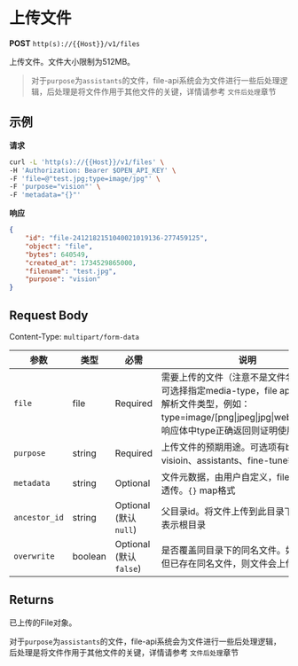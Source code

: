 # 上传文件

**POST** `http(s)://{{Host}}/v1/files`

上传文件。文件大小限制为512MB。

> 对于`purpose`为`assistants`的文件，file-api系统会为文件进行一些后处理逻辑，后处理是将文件作用于其他文件的关键，详情请参考 `文件后处理`章节

## 示例

**请求**
```bash
curl -L 'http(s)://{{Host}}/v1/files' \
-H 'Authorization: Bearer $OPEN_API_KEY' \
-F 'file=@"test.jpg;type=image/jpg"' \
-F 'purpose="vision"' \
-F 'metadata="{}"'
```

**响应**
```json
{
    "id": "file-2412182151040021019136-277459125",
    "object": "file",
    "bytes": 640549,
    "created_at": 1734529865000,
    "filename": "test.jpg",
    "purpose": "vision"
}
```

## Request Body
Content-Type: `multipart/form-data`

| 参数 | 类型 | 必需 | 说明 |
|-----|------|------|------|
| `file` | file | Required | 需要上传的文件（注意不是文件名）。（同时可选择指定media-type，file api才能正确解析文件类型，例如：type=image/[png\|jpeg\|jpg\|webp\|gif\|...]；响应体中type正确返回则证明使用正确） |
| `purpose` | string | Required | 上传文件的预期用途。可选项有batch、visioin、assistants、fine-tune等。 |
| `metadata` | string | Optional | 文件元数据，由用户自定义，file-api只做透传。`{}` map格式 |
| `ancestor_id` | string | Optional (默认 `null`) | 父目录id。将文件上传到此目录下。`null` 则表示根目录 |
| `overwrite` | boolean | Optional (默认 `false`) | 是否覆盖同目录下的同名文件。如果 `false` 但已存在同名文件，则文件会上传失败 |

## Returns
已上传的File对象。

对于`purpose`为`assistants`的文件，file-api系统会为文件进行一些后处理逻辑，后处理是将文件作用于其他文件的关键，详情请参考 `文件后处理`章节
